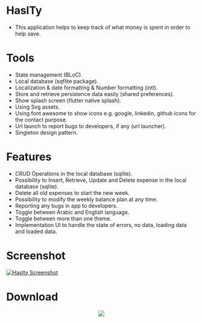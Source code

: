 # HaslTy
- This application helps to keep track of what money is spent in order to help save.

# Tools
  - State management (BLoC).
  - Local database (sqflite package).
  - Localization & date formatting & Number formatting (intl).
  - Store and retrieve persistence data easily (shared preferences).
  - Show splash screen (flutter native splash).
  - Using Svg assets.
  - Using font awesome to show icons e.g. google, linkedin, github icons for the contact purpose.
  - Url launch to report bugs to developers, if any (url launcher).
  - Singleton design pattern.


# Features
  - CRUD Operations in the local database (sqlite).
  - Possibility to Insert, Retrieve, Update and Delete expense in the local database (sqlite).
  - Delete all old expenses to start the new week.
  - Possibility to modify the weekly balance plan at any time.
  - Reporting any bugs in app to developers.
  - Toggle between Arabic and English language.
  - Toggle between more than one theme.
  - Implementation UI to handle the state of errors, no data, loading data and loaded data.


# Screenshot
<!-- https://user-images.githubusercontent.com/79117370/137592363-e8af1c51-596c-4080-85a7-2c872ad65733.mp4 -->

<!-- <a href="https://youtu.be/Ko-redI1tcI" alt="App screenshot" title="Screenshot">Screenshot</a> -->
[![Haslty Screenshot](https://img.youtube.com/vi/Ko-redI1tcI/0.jpg)](https://www.youtube.com/watch?v=Ko-redI1tcI&ab_channel=AhmedKhairy)

# Download

<div align="center" width="200px" height="40px">
  <a href="https://github.com/AhmedKhairyM0/haslty/blob/main/build/app/outputs/flutter-apk/haslty-apk.zip?raw=true">
  <img src="https://user-images.githubusercontent.com/79117370/137596989-1d05323f-42d2-4f8e-b38b-56a48a884cef.png"/>
  </a>
</div>


